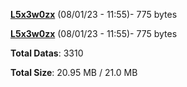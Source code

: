 [**L5x3w0zx**](/data/L5x3w0zx.txt) (08/01/23 - 11:55)- 775 bytes

[**L5x3w0zx**](/data/L5x3w0zx.txt) (08/01/23 - 11:55)- 775 bytes

**Total Datas**: 3310

**Total Size**: 20.95 MB / 21.0 MB
